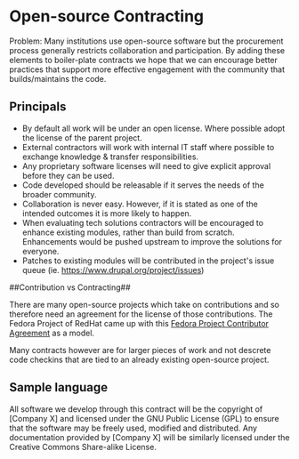 # Open-source Contracting #

Problem: Many institutions use open-source software but the procurement process generally restricts collaboration and participation. By adding these elements to boiler-plate contracts we hope that we can encourage better practices that support more effective engagement with the community that builds/maintains the code.

## Principals ##
- By default all work will be under an open license. Where possible adopt the license of the parent project. 
- External contractors will work with internal IT staff where possible to exchange knowledge & transfer responsibilities.
- Any proprietary software licenses will need to give explicit approval before they can be used.
- Code developed should be releasable if it serves the needs of the broader community.
- Collaboration is never easy. However, if it is stated as one of the intended outcomes it is more likely to happen.
- When evaluating tech solutions contractors will be encouraged to enhance existing modules, rather than build from scratch. Enhancements would be pushed upstream to improve the solutions for everyone.
- Patches to existing modules will be contributed in the project's issue queue (ie. https://www.drupal.org/project/issues)

##Contribution vs Contracting##

There are many open-source projects which take on contributions and so therefore need an agreement for the license of those contributions. The Fedora Project of RedHat came up with this [Fedora Project Contributor Agreement](https://fedoraproject.org/wiki/Legal:Fedora_Project_Contributor_Agreement?rd=Legal:FPCA) as a model. 

Many contracts however are for larger pieces of work and not descrete code checkins that are tied to an already existing open-source project.  

## Sample language ##

All software we develop through this contract will be the copyright of [Company X] and licensed under the GNU Public License (GPL) to ensure that the software may be freely used, modified and distributed. Any documentation provided by [Company X] will be similarly licensed under the Creative Commons Share-alike License.
